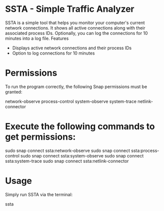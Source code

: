 # SSTA - Simple Traffic Analyzer

SSTA is a simple tool that helps you monitor your computer's current network connections. It shows all active connections along with their associated process IDs. Optionally, you can log the connections for 10 minutes into a log file.
Features

* Displays active network connections and their process IDs
* Option to log connections for 10 minutes

# Permissions

To run the program correctly, the following Snap permissions must be granted:

network-observe
process-control
system-observe
system-trace
netlink-connector

# Execute the following commands to get permissions:
sudo snap connect ssta:network-observe
sudo snap connect ssta:process-control
sudo snap connect ssta:system-observe
sudo snap connect ssta:system-trace
sudo snap connect ssta:netlink-connector

# Usage
Simply run SSTA via the terminal:

ssta
